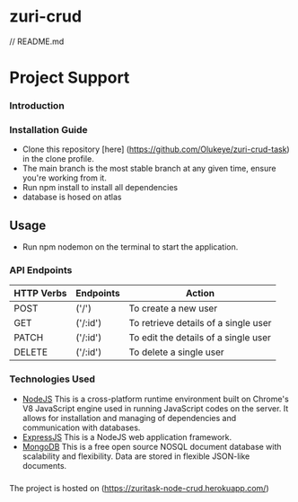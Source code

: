 # zuri-crud

// README.md
# Project Support
### Introduction
### Installation Guide
* Clone this repository [here] (https://github.com/Olukeye/zuri-crud-task) in the clone profile.
* The main branch is the most stable branch at any given time, ensure you're working from it.
* Run npm install to install all dependencies
* database is hosed on atlas
## Usage
* Run npm nodemon on the terminal to start the application.


### API Endpoints
| HTTP Verbs | Endpoints | Action |
| --- | --- | --- |
| POST |('/')| To create a new user |
| GET | ('/:id') | To retrieve details of a single user|
| PATCH | ('/:id') | To edit the details of a single user |
| DELETE |('/:id') | To delete a single user |
### Technologies Used
* [NodeJS](https://nodejs.org/) This is a cross-platform runtime environment built on Chrome's V8 JavaScript engine used in running JavaScript codes on the server. It allows for installation and managing of dependencies and communication with databases.
* [ExpressJS](https://www.expresjs.org/) This is a NodeJS web application framework.
* [MongoDB](https://www.mongodb.com/) This is a free open source NOSQL document database with scalability and flexibility. Data are stored in flexible JSON-like documents.
#####
The project is hosted on (https://zuritask-node-crud.herokuapp.com/)
